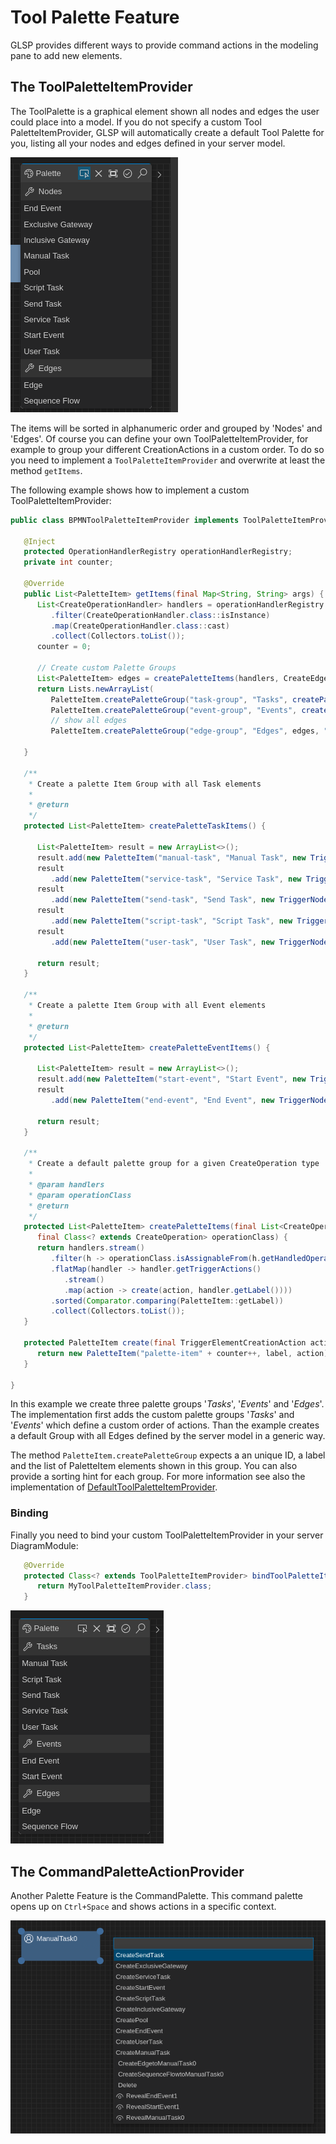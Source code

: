 # Tool Palette Feature

GLSP provides different ways to provide command actions in the modeling pane to add new elements. 

## The ToolPaletteItemProvider

The ToolPalette is a graphical element shown all nodes and edges the user could place into a model. If you do not specify a custom Tool PaletteItemProvider, GLSP will automatically create a default Tool Palette for you, listing all your nodes and edges defined in your server model.

<img src="./images/ToolPaletteItemProvider-01.png" />

The items will be sorted in alphanumeric order and grouped by 'Nodes' and 'Edges'.  Of course you can define your own ToolPaletteItemProvider, for example to group your different CreationActions in  a custom order. To do so you need to implement a `ToolPaletteItemProvider` and overwrite at least the method `getItems`. 

The following example shows how to implement a custom ToolPaletteItemProvider:

```java
public class BPMNToolPaletteItemProvider implements ToolPaletteItemProvider {

   @Inject
   protected OperationHandlerRegistry operationHandlerRegistry;
   private int counter;

   @Override
   public List<PaletteItem> getItems(final Map<String, String> args) {
      List<CreateOperationHandler> handlers = operationHandlerRegistry.getAll().stream()
         .filter(CreateOperationHandler.class::isInstance)
         .map(CreateOperationHandler.class::cast)
         .collect(Collectors.toList());
      counter = 0;

      // Create custom Palette Groups
      List<PaletteItem> edges = createPaletteItems(handlers, CreateEdgeOperation.class);
      return Lists.newArrayList(
         PaletteItem.createPaletteGroup("task-group", "Tasks", createPaletteTaskItems(), "symbol-property", "A"),
         PaletteItem.createPaletteGroup("event-group", "Events", createPaletteEventItems(), "symbol-property", "B"),
         // show all edges
         PaletteItem.createPaletteGroup("edge-group", "Edges", edges, "symbol-property", "C"));

   }

   /**
    * Create a palette Item Group with all Task elements
    *
    * @return
    */
   protected List<PaletteItem> createPaletteTaskItems() {

      List<PaletteItem> result = new ArrayList<>();
      result.add(new PaletteItem("manual-task", "Manual Task", new TriggerNodeCreationAction(ModelTypes.MANUAL_TASK)));
      result
         .add(new PaletteItem("service-task", "Service Task", new TriggerNodeCreationAction(ModelTypes.SERVICE_TASK)));
      result
         .add(new PaletteItem("send-task", "Send Task", new TriggerNodeCreationAction(ModelTypes.SERVICE_TASK)));
      result
         .add(new PaletteItem("script-task", "Script Task", new TriggerNodeCreationAction(ModelTypes.SCRIPT_TASK)));
      result
         .add(new PaletteItem("user-task", "User Task", new TriggerNodeCreationAction(ModelTypes.USER_TASK)));

      return result;
   }

   /**
    * Create a palette Item Group with all Event elements
    *
    * @return
    */
   protected List<PaletteItem> createPaletteEventItems() {

      List<PaletteItem> result = new ArrayList<>();
      result.add(new PaletteItem("start-event", "Start Event", new TriggerNodeCreationAction(ModelTypes.START_EVENT)));
      result
         .add(new PaletteItem("end-event", "End Event", new TriggerNodeCreationAction(ModelTypes.END_EVENT)));

      return result;
   }

   /**
    * Create a default palette group for a given CreateOperation type
    *
    * @param handlers
    * @param operationClass
    * @return
    */
   protected List<PaletteItem> createPaletteItems(final List<CreateOperationHandler> handlers,
      final Class<? extends CreateOperation> operationClass) {
      return handlers.stream()
         .filter(h -> operationClass.isAssignableFrom(h.getHandledOperationType()))
         .flatMap(handler -> handler.getTriggerActions()
            .stream()
            .map(action -> create(action, handler.getLabel())))
         .sorted(Comparator.comparing(PaletteItem::getLabel))
         .collect(Collectors.toList());
   }

   protected PaletteItem create(final TriggerElementCreationAction action, final String label) {
      return new PaletteItem("palette-item" + counter++, label, action);
   }

}
```
	
In this example we create three palette groups '*Tasks*', '*Events*' and '*Edges*'. The implementation first adds the custom palette groups '*Tasks*' and '*Events*' which define a custom order of actions. Than the example creates a default Group with all Edges defined by the server model in a generic way.
 
The method `PaletteItem.createPaletteGroup` expects a an unique ID, a label and the list of PaletteItem elements shown in this group. You can also provide a sorting hint for each group. For more information see also the implementation of [DefaultToolPaletteItemProvider](https://github.com/eclipse-glsp/glsp-server/blob/master/plugins/org.eclipse.glsp.server/src/org/eclipse/glsp/server/internal/toolpalette/DefaultToolPaletteItemProvider.java). 



### Binding

Finally you need to bind your custom ToolPaletteItemProvider in your server DiagramModule:


```java
   @Override
   protected Class<? extends ToolPaletteItemProvider> bindToolPaletteItemProvider() {
      return MyToolPaletteItemProvider.class;
   }
```

<img src="./images/ToolPaletteItemProvider-02.png" /> 

## The CommandPaletteActionProvider

Another Palette Feature is the CommandPalette. This command palette opens up on `Ctrl+Space` and shows actions in a specific context.

<img src="./images/CommandPaletteItemProvider-01.png" /> 
